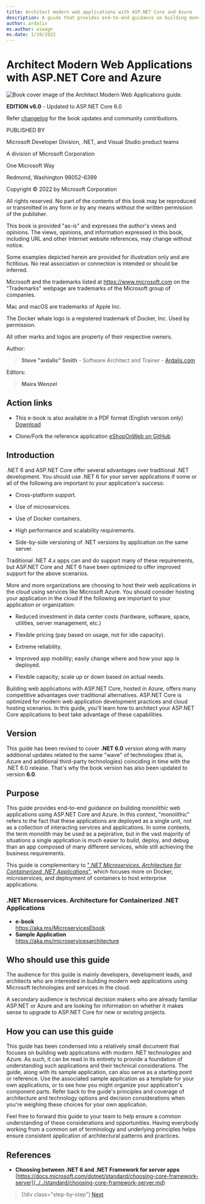 ```yaml
---
title: Architect modern web applications with ASP.NET Core and Azure
description: A guide that provides end-to-end guidance on building monolithic web applications using ASP.NET Core and Azure.
author: ardalis
ms.author: wiwagn
ms.date: 1/10/2022
---
```


# Architect Modern Web Applications with ASP.NET Core and Azure

![Book cover image of the Architect Modern Web Applications guide.](./media/index/web-application-guide-cover-image.png)

**EDITION v6.0** - Updated to ASP.NET Core 6.0

Refer [changelog](https://aka.ms/aspnet-ebook-changelog) for the book updates and community contributions.

PUBLISHED BY

Microsoft Developer Division, .NET, and Visual Studio product teams

A division of Microsoft Corporation

One Microsoft Way

Redmond, Washington 98052-6399

Copyright © 2022 by Microsoft Corporation

All rights reserved. No part of the contents of this book may be reproduced or transmitted in any form or by any means without the written permission of the publisher.

This book is provided "as-is" and expresses the author's views and opinions. The views, opinions, and information expressed in this book, including URL and other Internet website references, may change without notice.

Some examples depicted herein are provided for illustration only and are fictitious. No real association or connection is intended or should be inferred.

Microsoft and the trademarks listed at <https://www.microsoft.com> on the "Trademarks" webpage are trademarks of the Microsoft group of companies.

Mac and macOS are trademarks of Apple Inc.

The Docker whale logo is a registered trademark of Docker, Inc. Used by permission.

All other marks and logos are property of their respective owners.

Author:

> **Steve "ardalis" Smith** - Software Architect and Trainer - [Ardalis.com](https://ardalis.com)

Editors:

> **Maira Wenzel**

## Action links

- This e-book is also available in a PDF format (English version only) [Download](https://aka.ms/webappebook)

- Clone/Fork the reference application [eShopOnWeb on GitHub](https://github.com/dotnet-architecture/eShopOnWeb)

## Introduction

.NET 6 and ASP.NET Core offer several advantages over traditional .NET development. You should use .NET 6 for your server applications if some or all of the following are important to your application's success:

- Cross-platform support.

- Use of microservices.

- Use of Docker containers.

- High performance and scalability requirements.

- Side-by-side versioning of .NET versions by application on the same server.

Traditional .NET 4.x apps can and do support many of these requirements, but ASP.NET Core and .NET 6 have been optimized to offer improved support for the above scenarios.

More and more organizations are choosing to host their web applications in the cloud using services like Microsoft Azure. You should consider hosting your application in the cloud if the following are important to your application or organization:

- Reduced investment in data center costs (hardware, software, space, utilities, server management, etc.)

- Flexible pricing (pay based on usage, not for idle capacity).

- Extreme reliability.

- Improved app mobility; easily change where and how your app is deployed.

- Flexible capacity; scale up or down based on actual needs.

Building web applications with ASP.NET Core, hosted in Azure, offers many competitive advantages over traditional alternatives. ASP.NET Core is optimized for modern web application development practices and cloud hosting scenarios. In this guide, you'll learn how to architect your ASP.NET Core applications to best take advantage of these capabilities.

## Version

This guide has been revised to cover **.NET 6.0** version along with many additional updates related to the same "wave" of technologies (that is, Azure and additional third-party technologies) coinciding in time with the .NET 6.0 release. That's why the book version has also been updated to version **6.0**.

## Purpose

This guide provides end-to-end guidance on building *monolithic* web applications using ASP.NET Core and Azure. In this context, "monolithic" refers to the fact that these applications are deployed as a single unit, not as a collection of interacting services and applications. In some contexts, the term *monolith* may be used as a pejorative, but in the vast majority of situations a single application is much easier to build, deploy, and debug than an app composed of many different services, while still achieving the business requirements.

This guide is complementary to ["_.NET Microservices. Architecture for Containerized .NET Applications_"](../microservices/index.md), which focuses more on Docker, microservices, and deployment of containers to host enterprise applications.

### .NET Microservices. Architecture for Containerized .NET Applications

- **e-book**  
  <https://aka.ms/MicroservicesEbook>
- **Sample Application**  
  <https://aka.ms/microservicesarchitecture>

## Who should use this guide

The audience for this guide is mainly developers, development leads, and architects who are interested in building modern web applications using Microsoft technologies and services in the cloud.

A secondary audience is technical decision makers who are already familiar ASP.NET or Azure and are looking for information on whether it makes sense to upgrade to ASP.NET Core for new or existing projects.

## How you can use this guide

This guide has been condensed into a relatively small document that focuses on building web applications with modern .NET technologies and Azure. As such, it can be read in its entirety to provide a foundation of understanding such applications and their technical considerations. The guide, along with its sample application, can also serve as a starting point or reference. Use the associated sample application as a template for your own applications, or to see how you might organize your application's component parts. Refer back to the guide's principles and coverage of architecture and technology options and decision considerations when you're weighing these choices for your own application.

Feel free to forward this guide to your team to help ensure a common understanding of these considerations and opportunities. Having everybody working from a common set of terminology and underlying principles helps ensure consistent application of architectural patterns and practices.

## References

- **Choosing between .NET 6 and .NET Framework for server apps**  
  [https://docs.microsoft.com/dotnet/standard/choosing-core-framework-server](../../standard/choosing-core-framework-server.md)

>[!div class="step-by-step"]
>[Next](modern-web-applications-characteristics.md)
